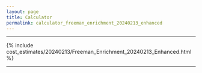 ```yaml
---
layout: page
title: Calculator
permalink: calculator_freeman_enrichment_20240213_enhanced
---
```


___

{% include cost_estimates/20240213/Freeman_Enrichment_20240213_Enhanced.html %}

___

